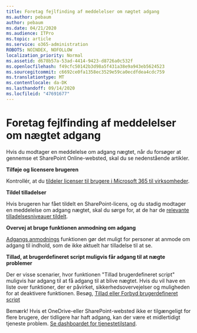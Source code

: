 ```yaml
---
title: Foretag fejlfinding af meddelelser om nægtet adgang
ms.author: pebaum
author: pebaum
ms.date: 04/21/2020
ms.audience: ITPro
ms.topic: article
ms.service: o365-administration
ROBOTS: NOINDEX, NOFOLLOW
localization_priority: Normal
ms.assetid: d678b57a-53ad-4414-9423-d8726a0c532f
ms.openlocfilehash: f49cfc50142b3d98a5f431a38e9a943eb5624523
ms.sourcegitcommit: c6692ce0fa1358ec3529e59ca0ecdfdea4cdc759
ms.translationtype: MT
ms.contentlocale: da-DK
ms.lasthandoff: 09/14/2020
ms.locfileid: "47691677"
---
```

# <a name="troubleshoot-access-denied-messages"></a>Foretag fejlfinding af meddelelser om nægtet adgang

Hvis du modtager en meddelelse om adgang nægtet, når du forsøger at gennemse et SharePoint Online-websted, skal du se nedenstående artikler.

**Tilføje og licensere brugeren**

Kontrollér, at du [tildeler licenser til brugere i Microsoft 365 til virksomheder](https://docs.microsoft.com/microsoft-365/admin/add-users/add-users).

**Tildel tilladelser**

Hvis brugeren har fået tildelt en SharePoint-licens, og du stadig modtager en meddelelse om adgang nægtet, skal du sørge for, at de har de [relevante tilladelsesniveauer tildelt](https://docs.microsoft.com/sharepoint/understanding-permission-levels).

**Overvej at bruge funktionen anmodning om adgang**

[Adgangs anmodnings](https://support.office.com/article/Set-up-and-manage-access-requests-94B26E0B-2822-49D4-929A-8455698654B3) funktionen gør det muligt for personer at anmode om adgang til indhold, som de ikke aktuelt har tilladelse til at se. 

**Tillad, at brugerdefineret script muligvis får adgang til at nægte problemer**

Der er visse scenarier, hvor funktionen "Tillad brugerdefineret script" muligvis har adgang til at få adgang til at blive nægtet. Hvis du vil have en liste over funktioner, der er påvirket, sikkerhedsovervejelser og muligheden for at deaktivere funktionen. Besøg, [Tillad eller Forbyd brugerdefineret script](https://docs.microsoft.com/sharepoint/allow-or-prevent-custom-script)

Bemærk! Hvis et OneDrive-eller SharePoint-websted ikke er tilgængeligt for flere brugere, der tidligere har haft adgang, kan der være et midlertidigt tjeneste problem. [Se dashboardet for tjenestetilstand](https://portal.office.com/adminportal/home#/servicehealth).


  

